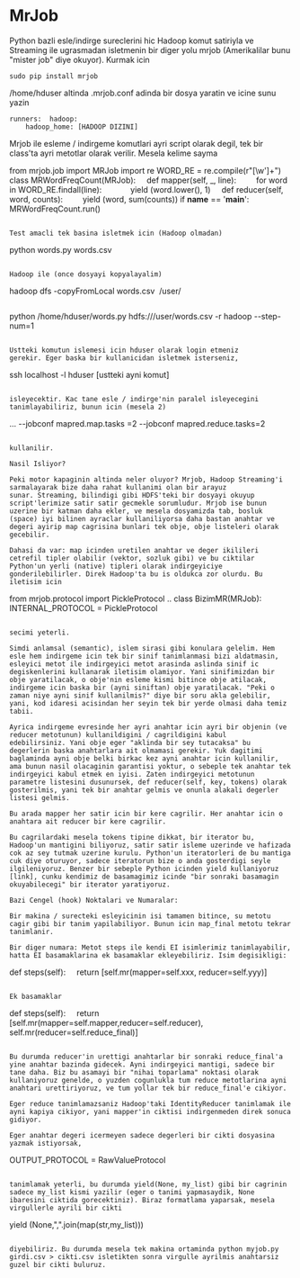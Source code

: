 # MrJob

Python bazli esle/indirge sureclerini hic Hadoop komut satiriyla ve
Streaming ile ugrasmadan isletmenin bir diger yolu mrjob (Amerikalilar
bunu "mister job" diye okuyor). Kurmak icin

```
sudo pip install mrjob
```

/home/hduser altinda .mrjob.conf adinda bir dosya yaratin ve icine sunu yazin

```
runners:  hadoop:
    hadoop_home: [HADOOP DIZINI] 
```

Mrjob ile esleme / indirgeme komutlari ayri script olarak degil, tek
bir class'ta ayri metotlar olarak verilir. Mesela kelime sayma

from mrjob.job import MRJob
import re
WORD_RE = re.compile(r"[\w']+")
class MRWordFreqCount(MRJob):
    def mapper(self, _, line):
        for word in WORD_RE.findall(line):
            yield (word.lower(), 1)
    def reducer(self, word, counts):
        yield (word, sum(counts))
if __name__ == '__main__':
    MRWordFreqCount.run()
```

Test amacli tek basina isletmek icin (Hadoop olmadan)

```
python words.py words.csv
```

Hadoop ile (once dosyayi kopyalayalim)

```
hadoop dfs -copyFromLocal words.csv  /user/
```

```
python /home/hduser/words.py hdfs:///user/words.csv -r hadoop --step-num=1
```

Ustteki komutun islemesi icin hduser olarak login etmeniz
gerekir. Eger baska bir kullanicidan isletmek isterseniz,

```
ssh localhost -l hduser [ustteki ayni komut]
```

isleyecektir. Kac tane esle / indirge'nin paralel isleyecegini
tanimlayabiliriz, bunun icin (mesela 2)

```
... --jobconf mapred.map.tasks =2 --jobconf mapred.reduce.tasks=2
```

kullanilir. 

Nasil Isliyor?

Peki motor kapaginin altinda neler oluyor? Mrjob, Hadoop Streaming'i
sarmalayarak bize daha rahat kullanimi olan bir arayuz
sunar. Streaming, bilindigi gibi HDFS'teki bir dosyayi okuyup
script'lerimize satir satir gecmekle sorumludur. Mrjob ise bunun
uzerine bir katman daha ekler, ve mesela dosyamizda tab, bosluk
(space) iyi bilinen ayraclar kullaniliyorsa daha bastan anahtar ve
degeri ayirip map cagrisina bunlari tek obje, obje listeleri olarak
gecebilir.

Dahasi da var: map icinden uretilen anahtar ve deger ikilileri
cetrefil tipler olabilir (vektor, sozluk gibi) ve bu ciktilar
Python'un yerli (native) tipleri olarak indirgeyiciye
gonderilebilirler. Direk Hadoop'ta bu is oldukca zor olurdu. Bu
iletisim icin

```
from mrjob.protocol import PickleProtocol
..
class BizimMR(MRJob):
    INTERNAL_PROTOCOL = PickleProtocol
```

secimi yeterli. 

Simdi anlamsal (semantic), islem sirasi gibi konulara gelelim. Hem
esle hem indirgeme icin tek bir sinif tanimlanmasi bizi aldatmasin,
esleyici metot ile indirgeyici metot arasinda aslinda sinif ic
degiskenlerini kullanarak iletisim olamiyor. Yani sinifimizdan bir
obje yaratilacak, o obje'nin esleme kismi bitince obje atilacak,
indirgeme icin baska bir (ayni siniftan) obje yaratilacak. "Peki o
zaman niye ayni sinif kullanilmis?" diye bir soru akla gelebilir,
yani, kod idaresi acisindan her seyin tek bir yerde olmasi daha temiz
tabii.

Ayrica indirgeme evresinde her ayri anahtar icin ayri bir objenin (ve
reducer metotunun) kullanildigini / cagrildigini kabul
edebilirsiniz. Yani obje eger "aklinda bir sey tutacaksa" bu
degerlerin baska anahtarlara ait olmamasi gerekir. Yuk dagitimi
baglaminda ayni obje belki birkac kez ayni anahtar icin kullanilir,
ama bunun nasil olacaginin garantisi yoktur, o sebeple tek anahtar tek
indirgeyici kabul etmek en iyisi. Zaten indirgeyici metotunun
parametre listesini dusunursek, def reducer(self, key, tokens) olarak
gosterilmis, yani tek bir anahtar gelmis ve onunla alakali degerler
listesi gelmis.

Bu arada mapper her satir icin bir kere cagrilir. Her anahtar icin o
anahtara ait reducer bir kere cagrilir.

Bu cagrilardaki mesela tokens tipine dikkat, bir iterator bu,
Hadoop'un mantigini biliyoruz, satir satir isleme uzerinde ve hafizada
cok az sey tutmak uzerine kurulu. Python'un iteratorleri de bu mantiga
cuk diye oturuyor, sadece iteratorun bize o anda gosterdigi seyle
ilgileniyoruz. Benzer bir sebeple Python icinden yield kullaniyoruz
[link], cunku kendimiz de basamagimiz icinde "bir sonraki basamagin
okuyabilecegi" bir iterator yaratiyoruz.

Bazi Cengel (hook) Noktalari ve Numaralar:

Bir makina / surecteki esleyicinin isi tamamen bitince, su metotu
cagir gibi bir tanim yapilabiliyor. Bunun icin map_final metotu tekrar
tanimlanir.

Bir diger numara: Metot steps ile kendi EI isimlerimiz tanimlayabilir, hatta EI basamaklarina ek basamaklar ekleyebiliriz. Isim degisikligi:

```
def steps(self):
    return [self.mr(mapper=self.xxx, reducer=self.yyy)]
```

Ek basamaklar

```
def steps(self):
    return [self.mr(mapper=self.mapper,reducer=self.reducer),
            self.mr(reducer=self.reduce_final)]
```

Bu durumda reducer'in urettigi anahtarlar bir sonraki reduce_final'a
yine anahtar bazinda gidecek. Ayni indirgeyici mantigi, sadece bir
tane daha. Biz bu asamayi bir "nihai toparlama" noktasi olarak
kullaniyoruz genelde, o yuzden cogunlukla tum reduce metotlarina ayni
anahtari urettiriyoruz, ve tum yollar tek bir reduce_final'e cikiyor.

Eger reduce tanimlamazsaniz Hadoop'taki IdentityReducer tanimlamak ile
ayni kapiya cikiyor, yani mapper'in ciktisi indirgenmeden direk sonuca
gidiyor.

Eger anahtar degeri icermeyen sadece degerleri bir cikti dosyasina
yazmak istiyorsak,

```
OUTPUT_PROTOCOL = RawValueProtocol
```

tanimlamak yeterli, bu durumda yield(None, my_list) gibi bir cagrinin
sadece my_list kismi yazilir (eger o tanimi yapmasaydik, None
ibaresini ciktida gorecektiniz). Biraz formatlama yaparsak, mesela
virgullerle ayrili bir cikti

```
yield (None,",".join(map(str,my_list)))
```

diyebiliriz. Bu durumda mesela tek makina ortaminda python myjob.py
girdi.csv > cikti.csv isletikten sonra virgulle ayrilmis anahtarsiz
guzel bir cikti buluruz.





